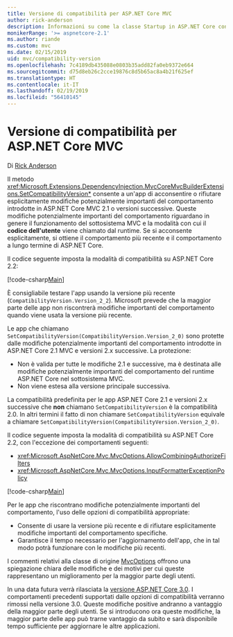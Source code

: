 ```yaml
---
title: Versione di compatibilità per ASP.NET Core MVC
author: rick-anderson
description: Informazioni su come la classe Startup in ASP.NET Core configura i servizi e la pipeline delle richieste dell'app.
monikerRange: '>= aspnetcore-2.1'
ms.author: riande
ms.custom: mvc
ms.date: 02/15/2019
uid: mvc/compatibility-version
ms.openlocfilehash: 7c4189db435088e0803b35add82fa0eb9372e664
ms.sourcegitcommit: d75d8eb26c2cce19876c8d5b65ac8a4b21f625ef
ms.translationtype: HT
ms.contentlocale: it-IT
ms.lasthandoff: 02/19/2019
ms.locfileid: "56410145"
---
```

# <a name="compatibility-version-for-aspnet-core-mvc"></a>Versione di compatibilità per ASP.NET Core MVC

Di [Rick Anderson](https://twitter.com/RickAndMSFT)

Il metodo <xref:Microsoft.Extensions.DependencyInjection.MvcCoreMvcBuilderExtensions.SetCompatibilityVersion*> consente a un'app di acconsentire o rifiutare esplicitamente modifiche potenzialmente importanti del comportamento introdotte in ASP.NET Core MVC 2.1 o versioni successive. Queste modifiche potenzialmente importanti del comportamento riguardano in genere il funzionamento del sottosistema MVC e la modalità con cui il **codice dell'utente** viene chiamato dal runtime. Se si acconsente esplicitamente, si ottiene il comportamento più recente e il comportamento a lungo termine di ASP.NET Core.

Il codice seguente imposta la modalità di compatibilità su ASP.NET Core 2.2:

[!code-csharp[Main](compatibility-version/samples/2.x/CompatibilityVersionSample/Startup.cs?name=snippet1)]

È consigliabile testare l'app usando la versione più recente (`CompatibilityVersion.Version_2_2`). Microsoft prevede che la maggior parte delle app non riscontrerà modifiche importanti del comportamento quando viene usata la versione più recente.

Le app che chiamano `SetCompatibilityVersion(CompatibilityVersion.Version_2_0)` sono protette dalle modifiche potenzialmente importanti del comportamento introdotte in ASP.NET Core 2.1 MVC e versioni 2.x successive. La protezione:

* Non è valida per tutte le modifiche 2.1 e successive, ma è destinata alle modifiche potenzialmente importanti del comportamento del runtime ASP.NET Core nel sottosistema MVC.
* Non viene estesa alla versione principale successiva.

La compatibilità predefinita per le app ASP.NET Core 2.1 e versioni 2.x successive che **non** chiamano `SetCompatibilityVersion` è la compatibilità 2.0. In altri termini il fatto di non chiamare `SetCompatibilityVersion` equivale a chiamare `SetCompatibilityVersion(CompatibilityVersion.Version_2_0)`.

Il codice seguente imposta la modalità di compatibilità su ASP.NET Core 2.2, con l'eccezione dei comportamenti seguenti:

* <xref:Microsoft.AspNetCore.Mvc.MvcOptions.AllowCombiningAuthorizeFilters>
* <xref:Microsoft.AspNetCore.Mvc.MvcOptions.InputFormatterExceptionPolicy>

[!code-csharp[Main](compatibility-version/samples/2.x/CompatibilityVersionSample/Startup2.cs?name=snippet1)]

Per le app che riscontrano modifiche potenzialmente importanti del comportamento, l'uso delle opzioni di compatibilità appropriate:

* Consente di usare la versione più recente e di rifiutare esplicitamente modifiche importanti del comportamento specifiche.
* Garantisce il tempo necessario per l'aggiornamento dell'app, che in tal modo potrà funzionare con le modifiche più recenti.

I commenti relativi alla classe di origine [MvcOptions](https://github.com/aspnet/AspNetCore/blob/release/2.2/src/Mvc/Mvc.Core/src/MvcOptions.cs) offrono una spiegazione chiara delle modifiche e dei motivi per cui queste rappresentano un miglioramento per la maggior parte degli utenti.

In una data futura verrà rilasciata la [versione ASP.NET Core 3.0](https://github.com/aspnet/Home/wiki/Roadmap). I comportamenti precedenti supportati dalle opzioni di compatibilità verranno rimossi nella versione 3.0. Queste modifiche positive andranno a vantaggio della maggior parte degli utenti. Se si introducono ora queste modifiche, la maggior parte delle app può trarne vantaggio da subito e sarà disponibile tempo sufficiente per aggiornare le altre applicazioni.

